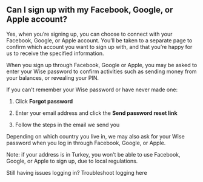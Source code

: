 ## Can I sign up with my Facebook, Google, or Apple account?  
Yes, when you’re signing up, you can choose to connect with your Facebook, Google, or Apple account. You’ll be taken to a separate page to confirm which account you want to sign up with, and that you’re happy for us to receive the specified information.

When you sign up through Facebook, Google or Apple, you may be asked to enter your Wise password to confirm activities such as sending money from your balances, or revealing your PIN. 

If you can’t remember your Wise password or have never made one:

  1. Click **Forgot password**

  2. Enter your email address and click the **Send password reset link**

  3. Follow the steps in the email we send you




Depending on which country you live in, we may also ask for your Wise password when you log in through Facebook, Google, or Apple. 

Note: if your address is in Turkey, you won’t be able to use Facebook, Google, or Apple to sign up, due to local regulations.

Still having issues logging in? Troubleshoot logging here